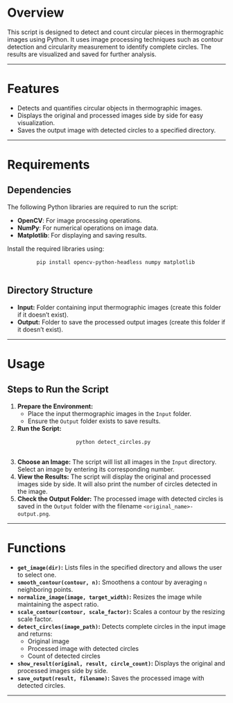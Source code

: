 <h1>Overview</h1>
    <p>
        This script is designed to detect and count circular pieces in thermographic images using Python. 
        It uses image processing techniques such as contour detection and circularity measurement to identify complete circles. 
        The results are visualized and saved for further analysis.
    </p>
    <hr>
  <h1>Features</h1>
    <ul>
        <li>Detects and quantifies circular objects in thermographic images.</li>
        <li>Displays the original and processed images side by side for easy visualization.</li>
        <li>Saves the output image with detected circles to a specified directory.</li>
    </ul>
    <hr>
  <h1>Requirements</h1>
    <h2>Dependencies</h2>
    <p>The following Python libraries are required to run the script:</p>
    <ul>
        <li><strong>OpenCV</strong>: For image processing operations.</li>
        <li><strong>NumPy</strong>: For numerical operations on image data.</li>
        <li><strong>Matplotlib</strong>: For displaying and saving results.</li>
    </ul>
    <p>Install the required libraries using:</p>
    <pre>
        <code>pip install opencv-python-headless numpy matplotlib</code>
    </pre>
    <h2>Directory Structure</h2>
    <ul>
        <li><strong>Input:</strong> Folder containing input thermographic images (create this folder if it doesn’t exist).</li>
        <li><strong>Output:</strong> Folder to save the processed output images (create this folder if it doesn’t exist).</li>
    </ul>
    <hr>
  <h1>Usage</h1>
    <h2>Steps to Run the Script</h2>
    <ol>
        <li><strong>Prepare the Environment:</strong>
            <ul>
                <li>Place the input thermographic images in the <code>Input</code> folder.</li>
                <li>Ensure the <code>Output</code> folder exists to save results.</li>
            </ul>
        </li>
        <li><strong>Run the Script:</strong>
            <pre>
                <code>python detect_circles.py</code>
            </pre>
        </li>
        <li><strong>Choose an Image:</strong> 
            The script will list all images in the <code>Input</code> directory. Select an image by entering its corresponding number.
        </li>
        <li><strong>View the Results:</strong> 
            The script will display the original and processed images side by side. It will also print the number of circles detected in the image.
        </li>
        <li><strong>Check the Output Folder:</strong> 
            The processed image with detected circles is saved in the <code>Output</code> folder with the filename <code>&lt;original_name&gt;-output.png</code>.
        </li>
    </ol>
    <hr>
  <h1>Functions</h1>
    <ul>
        <li><strong><code>get_image(dir)</code>:</strong> Lists files in the specified directory and allows the user to select one.</li>
        <li><strong><code>smooth_contour(contour, n)</code>:</strong> Smoothens a contour by averaging <code>n</code> neighboring points.</li>
        <li><strong><code>normalize_image(image, target_width)</code>:</strong> Resizes the image while maintaining the aspect ratio.</li>
        <li><strong><code>scale_contour(contour, scale_factor)</code>:</strong> Scales a contour by the resizing scale factor.</li>
        <li><strong><code>detect_circles(image_path)</code>:</strong> Detects complete circles in the input image and returns:
            <ul>
                <li>Original image</li>
                <li>Processed image with detected circles</li>
                <li>Count of detected circles</li>
            </ul>
        </li>
        <li><strong><code>show_result(original, result, circle_count)</code>:</strong> Displays the original and processed images side by side.</li>
        <li><strong><code>save_output(result, filename)</code>:</strong> Saves the processed image with detected circles.</li>
    </ul>
    <hr>
